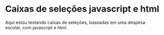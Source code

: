 # Caixas de seleções javascript e html
Aqui estou testando caixas de seleções, baseadas em uma despesa escolar, com javascript e html.

